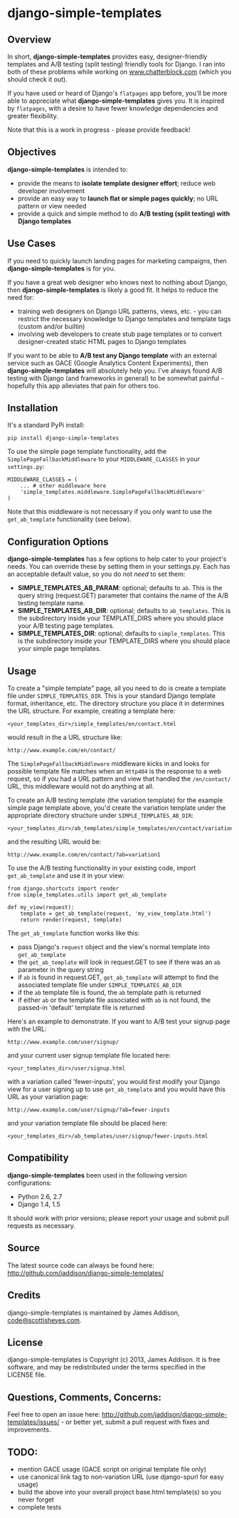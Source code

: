 django-simple-templates
====

Overview
----
In short, **django-simple-templates** provides easy, designer-friendly templates and A/B testing (split testing) friendly tools for Django.  I ran into both of these problems while working on www.chatterblock.com (which you should check it out).

If you have used or heard of Django's ``flatpages`` app before, you'll be more able to appreciate what **django-simple-templates** gives you.  It is inspired by ``flatpages``, with a desire to have fewer knowledge dependencies and greater flexibility.

Note that this is a work in progress - please provide feedback!

Objectives
----
**django-simple-templates** is intended to:

- provide the means to **isolate template designer effort**; reduce web developer involvement
- provide an easy way to **launch flat or simple pages quickly**; no URL pattern or view needed
- provide a quick and simple method to do **A/B testing (split testing) with Django templates**

Use Cases
----
If you need to quickly launch landing pages for marketing campaigns, then **django-simple-templates** is for you.

If you have a great web designer who knows next to nothing about Django, then **django-simple-templates** is likely a good fit.  It helps to reduce the need for:

- training web designers on Django URL patterns, views, etc. - you can restrict the necessary knowledge to Django templates and template tags (custom and/or builtin)
- involving web developers to create stub page templates or to convert designer-created static HTML pages to Django templates

If you want to be able to **A/B test any Django template** with an external service such as GACE (Google Analytics Content Experiments), then **django-simple-templates** will absolutely help you.  I've always found A/B testing with Django (and frameworks in general) to be somewhat painful - hopefully this app alleviates that pain for others too.

Installation
----
It's a standard PyPi install:

    pip install django-simple-templates

To use the simple page template functionality, add the ``SimplePageFallbackMiddleware`` to your ``MIDDLEWARE_CLASSES`` in your ``settings.py``:

    MIDDLEWARE_CLASSES = (
        ... # other middleware here
        'simple_templates.middleware.SimplePageFallbackMiddleware'
    )

Note that this middleware is not necessary if you only want to use the ``get_ab_template`` functionality (see below).

Configuration Options
----
**django-simple-templates** has a few options to help cater to your project's needs.  You can override these by setting them in your settings.py.  Each has an acceptable default value, so you do not *need* to set them:

- **SIMPLE_TEMPLATES_AB_PARAM**: optional; defaults to ``ab``.  This is the query string (request.GET) parameter that contains the name of the A/B testing template name.
- **SIMPLE_TEMPLATES_AB_DIR**: optional; defaults to ``ab_templates``.  This is the subdirectory inside your TEMPLATE_DIRS where you should place your A/B testing page templates.
- **SIMPLE_TEMPLATES_DIR**: optional; defaults to ``simple_templates``.  This is the subdirectory inside your TEMPLATE_DIRS where you should place your simple page templates.

Usage
----
To create a "simple template" page, all you need to do is create a template file under ``SIMPLE_TEMPLATES_DIR``.  This is your standard Django template format, inheritance, etc.  The directory structure you place it in determines the URL structure.  For example, creating a template here:

    <your_templates_dir>/simple_templates/en/contact.html

would result in the a URL structure like:

    http://www.example.com/en/contact/

The ``SimplePageFallbackMiddleware`` middleware kicks in and looks for possible template file matches when an ``Http404`` is the response to a web request, so if you had a URL pattern and view that handled the ``/en/contact/`` URL, this middleware would not do anything at all.

To create an A/B testing template (the variation template) for the example simple page template above, you'd create the variation template under the appropriate directory structure under ``SIMPLE_TEMPLATES_AB_DIR``:

    <your_templates_dir>/ab_templates/simple_templates/en/contact/variation1.html

and the resulting URL would be:

    http://www.example.com/en/contact/?ab=variation1

To use the A/B testing functionality in your existing code, import ``get_ab_template`` and use it in your view:

    from django.shortcuts import render
    from simple_templates.utils import get_ab_template

    def my_view(request):
        template = get_ab_template(request, 'my_view_template.html')
        return render(request, template)
       
The ``get_ab_template`` function works like this:

- pass Django's `request` object and the view's normal template into `get_ab_template`
- the `get_ab_template` will look in request.GET to see if there was an `ab` parameter in the query string
- if `ab` is found in request.GET, `get_ab_template` will attempt to find the associated template file under ``SIMPLE_TEMPLATES_AB_DIR``
- if the `ab` template file is found, the `ab` template path is returned
- if either `ab` or the template file associated with `ab` is not found, the passed-in 'default' template file is returned

Here's an example to demonstrate.  If you want to A/B test your signup page with the URL:

    http://www.example.com/user/signup/

and your current user signup template file located here:

    <your_templates_dir>/user/signup.html

with a variation called 'fewer-inputs', you would first modify your Django view for a user signing up to use ``get_ab_template`` and you would have this URL as your variation page:

    http://www.example.com/user/signup/?ab=fewer-inputs

and your variation template file should be placed here:

    <your_templates_dir>/ab_templates/user/signup/fewer-inputs.html
    
Compatibility
----
**django-simple-templates** been used in the following version configurations:

- Python 2.6, 2.7
- Django 1.4, 1.5

It should work with prior versions; please report your usage and submit pull requests as necessary.

Source
----
The latest source code can always be found here: http://github.com/jaddison/django-simple-templates/

Credits
----
django-simple-templates is maintained by James Addison, code@scottisheyes.com.

License
----
django-simple-templates is Copyright (c) 2013, James Addison. It is free software, and may be redistributed under the terms specified in the LICENSE file.

Questions, Comments, Concerns:
----
Feel free to open an issue here: http://github.com/jaddison/django-simple-templates/issues/ - or better yet, submit a pull request with fixes and improvements.

TODO:
----
- mention GACE usage (GACE script on original template file only)
- use canonical link tag to non-variation URL (use django-spurl for easy usage)
- build the above into your overall project base.html template(s) so you never forget
- complete tests
